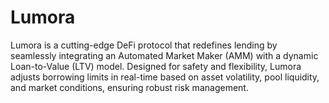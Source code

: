 # Lumora
Lumora is a cutting-edge DeFi protocol that redefines lending by seamlessly integrating an Automated Market Maker (AMM) with a dynamic Loan-to-Value (LTV) model. Designed for safety and flexibility, Lumora adjusts borrowing limits in real-time based on asset volatility, pool liquidity, and market conditions, ensuring robust risk management.
